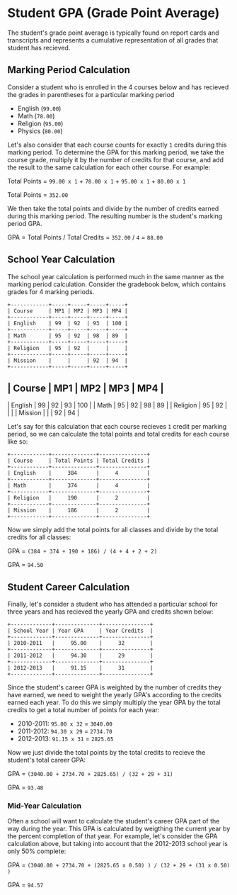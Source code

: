 # Student GPA (Grade Point Average)
The student's grade point average is typically found on report cards and transcripts and represents a cumulative representation of all grades that student has recieved. 


## Marking Period Calculation
Consider a student who is enrolled in the 4 courses below and has recieved the grades in parentheses for a particular marking period

- English (`99.00`)
- Math (`78.00`)
- Religion (`95.00`)
- Physics (`80.00`)

Let's also consider that each course counts for exactly `1` credits during this marking period. To determine the GPA for this marking period, we take the course grade, multiply it by the number of credits for that course, and add the result to the same calculation for each other course. For example:


Total Points = `99.00 x 1` + `78.00 x 1` + `95.00 x 1` + `80.00 x 1`

Total Points = `352.00`

We then take the total points and divide by the number of credits earned during this marking period. The resulting number is the student's marking period GPA.

GPA = Total Points / Total Credits = `352.00` / `4` = `88.00`

## School Year Calculation

The school year calculation is performed much in the same manner as the marking period calculation. Consider the gradebook below, which contains grades for 4 marking periods.

```
+------------+-----+-----+-----+-----+
| Course     | MP1 | MP2 | MP3 | MP4 |
+------------+-----+-----+-----+-----+
| English    | 99  | 92  | 93  | 100 |
+------------+-----+-----+-----+-----+
| Math       | 95  | 92  | 98  | 89  |
+------------+-----+-----+-----+-----+
| Religion   | 95  | 92  |     |     |
+------------+-----+-----+-----+-----+
| Mission    |     |     | 92  | 94  |
+------------+-----+-----+-----+-----+
```



| Course     | MP1 | MP2 | MP3 | MP4 |
--------------------------------------
| English    | 99  | 92  | 93  | 100 |
| Math       | 95  | 92  | 98  | 89  |
| Religion   | 95  | 92  |     |     |
| Mission    |     |     | 92  | 94  |



Let's say for this calculation that each course recieves `1` credit per marking period, so we can calculate the total points and total credits for each course like so:

```
+------------+--------------+---------------+
| Course     | Total Points | Total Credits |
+------------+--------------+---------------+
| English    |     384      |     4         |
+------------+--------------+---------------+
| Math       |     374      |     4         |
+------------+--------------+---------------+
| Religion   |     190      |     2         |
+------------+--------------+---------------+
| Mission    |     186      |     2         |
+------------+--------------+---------------+
```

Now we simply add the total points for all classes and divide by the total credits for all classes:

GPA = `(384 + 374 + 190 + 186) / (4 + 4 + 2 + 2)`

GPA = `94.50`



## Student Career Calculation

Finally, let's consider a student who has attended a particular school for three years and has recieved the yearly GPA and credits shown below:


```
+-------------+--------------+---------------+
| School Year | Year GPA     | Year Credits  |
+-------------+--------------+---------------+
| 2010-2011   |     95.00    |     32        |
+-------------+--------------+---------------+
| 2011-2012   |     94.30    |     29        |
+-------------+--------------+---------------+
| 2012-2013   |     91.15    |     31        |
+-------------+--------------+---------------+
```

Since the student's career GPA is weighted by the number of credits they have earned, we need to weight the yearly GPA's according to the credits earned each year. To do this we simply multiply the year GPA by the total credits to get a total number of points for each year:

- 2010-2011: `95.00 x 32` = `3040.00`
- 2011-2012: `94.30 x 29` = `2734.70`
- 2012-2013: `91.15 x 31` = `2825.65`

Now we just divide the total points by the total credits to recieve the student's total career GPA:

GPA = `(3040.00 + 2734.70 + 2825.65) / (32 + 29 + 31)`

GPA = `93.48`

### Mid-Year Calculation
Often a school will want to calculate the student's career GPA part of the way during the year. This GPA is calculated by weigthing the current year by the percent completion of that year. For example, let's consider the GPA calculation above, but taking into account that the 2012-2013 school year is only 50% complete:

GPA = `(3040.00 + 2734.70 + (2825.65 x 0.50) ) / (32 + 29 + (31 x 0.50) )`

GPA = `94.57`
